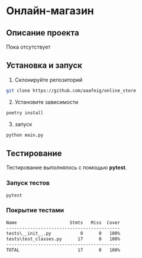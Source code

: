 #  Онлайн-магазин  

##  Описание проекта  
Пока отсутствует


##  Установка и запуск  

1. Склонируйте репозиторий  
```sh
git clone https://github.com/aaafeig/online_store
```
2. Установите зависимости
```sh
poetry install
```
3. запуск 
```sh
python main.py
```
## Тестирование

Тестирование выполнялось с помощью **pytest**.
### Запуск тестов
```sh
pytest
```
### Покрытие тестами
```sh
Name                    Stmts   Miss  Cover
-------------------------------------------
tests\__init__.py           0      0   100%
tests\test_classes.py      17      0   100%
-------------------------------------------
TOTAL                      17      0   100%
```